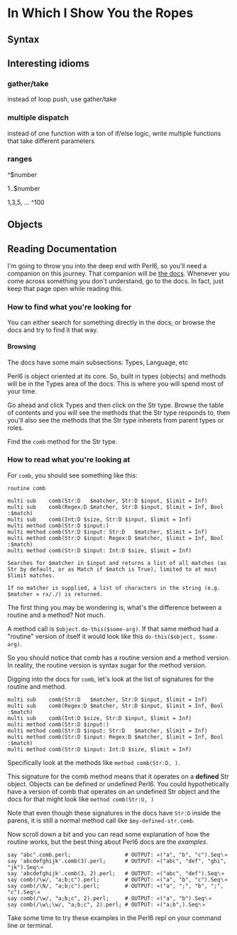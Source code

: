 # In Which I Show You the Ropes

## Syntax

## Interesting idioms

### gather/take

instead of loop push, use gather/take

### multiple dispatch

instead of one function with a ton of if/else logic, write multiple
functions that take different parameters

### ranges

^$number

1..$number

1,3,5, ... ^100

## Objects

## Reading Documentation

I'm going to throw you into the deep end with Perl6, so you'll need a companion on this
journey. That companion will be [the docs](docs.perl6.org). Whenever you come across something you don't
understand, go to the docs. In fact, just keep that page open while reading this.

### How to find what you're looking for

You can either search for something directly in the docs, or browse the docs and try to find it
that way.

#### Browsing 

The docs have some main subsections: Types, Language, etc 

Perl6 is object oriented at its core. So, built in types (objects) and methods will be in the
Types area of the docs. This is where you will spend most of your time. 

Go ahead and click Types and then click on the Str type. Browse the table of contents and you
will see the methods that the Str type responds to, then you'll also see the methods that
the Str type inherets from parent types or roles. 

Find the `comb` method for the Str type.

### How to read what you're looking at 

For `comb`, you should see something like this:

```
routine comb
```
```perl6
multi sub    comb(Str:D   $matcher, Str:D $input, $limit = Inf)
multi sub    comb(Regex:D $matcher, Str:D $input, $limit = Inf, Bool :$match)
multi sub    comb(Int:D $size, Str:D $input, $limit = Inf)
multi method comb(Str:D $input:)
multi method comb(Str:D $input: Str:D   $matcher, $limit = Inf)
multi method comb(Str:D $input: Regex:D $matcher, $limit = Inf, Bool :$match)
multi method comb(Str:D $input: Int:D $size, $limit = Inf)
```
```
Searches for $matcher in $input and returns a list of all matches (as Str by default, or as Match if $match is True), limited to at most $limit matches.

If no matcher is supplied, a list of characters in the string (e.g. $matcher = rx/./) is returned.
```

The first thing you may be wondering is, what's the difference between a routine and a method? Not much.

A method call is `$object.do-this($some-arg)`. If that same method had a "routine" version of itself
it would look like this `do-this($object, $some-arg)`.

So you should notice that comb has a routine version and a method version. In reality, the routine version
is syntax sugar for the method version.

Digging into the docs for `comb`, let's look at the list of signatures for the routine and method.

```perl6
multi sub    comb(Str:D   $matcher, Str:D $input, $limit = Inf)
multi sub    comb(Regex:D $matcher, Str:D $input, $limit = Inf, Bool :$match)
multi sub    comb(Int:D $size, Str:D $input, $limit = Inf)
multi method comb(Str:D $input:)
multi method comb(Str:D $input: Str:D   $matcher, $limit = Inf)
multi method comb(Str:D $input: Regex:D $matcher, $limit = Inf, Bool :$match)
multi method comb(Str:D $input: Int:D $size, $limit = Inf)
```

Specifically look at the methods like `method comb(Str:D, )`.

This signature for the comb method means that it operates on a **defined** Str object. Objects can be defined
or undefined Perl6. You could hypothetically have a version of comb that operates on an undefined Str object
and the docs for that might look like `method comb(Str:U, )`

Note that even though these signatures in the docs have `Str:D` inside the parens, it is still a normal
method call like `$my-defined-str.comb`.

Now scroll down a bit and you can read some explanation of how the routine works, but the best thing about
Perl6 docs are the _examples_.

```perl6
say "abc".comb.perl;                 # OUTPUT: «("a", "b", "c").Seq␤» 
say 'abcdefghijk'.comb(3).perl;      # OUTPUT: «("abc", "def", "ghi", "jk").Seq␤» 
say 'abcdefghijk'.comb(3, 2).perl;   # OUTPUT: «("abc", "def").Seq␤» 
say comb(/\w/, "a;b;c").perl;        # OUTPUT: «("a", "b", "c").Seq␤» 
say comb(/\N/, "a;b;c").perl;        # OUTPUT: «("a", ";", "b", ";", "c").Seq␤» 
say comb(/\w/, "a;b;c", 2).perl;     # OUTPUT: «("a", "b").Seq␤» 
say comb(/\w\;\w/, "a;b;c", 2).perl; # OUTPUT: «("a;b",).Seq␤» 
```

Take some time to try these examples in the Perl6 repl on your command line or terminal.
